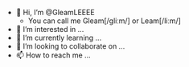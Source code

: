 - 👋 Hi, I’m @GleamLEEEE
  - You can call me Gleam[/ɡliːm/] or Leam[/liːm/]
- 👀 I’m interested in ...
- 🌱 I’m currently learning ...
- 💞️ I’m looking to collaborate on ...
- 📫 How to reach me ...

<!---
GleamLEEEE/GleamLEEEE is a ✨ special ✨ repository because its `README.md` (this file) appears on your GitHub profile.
You can click the Preview link to take a look at your changes.
--->
